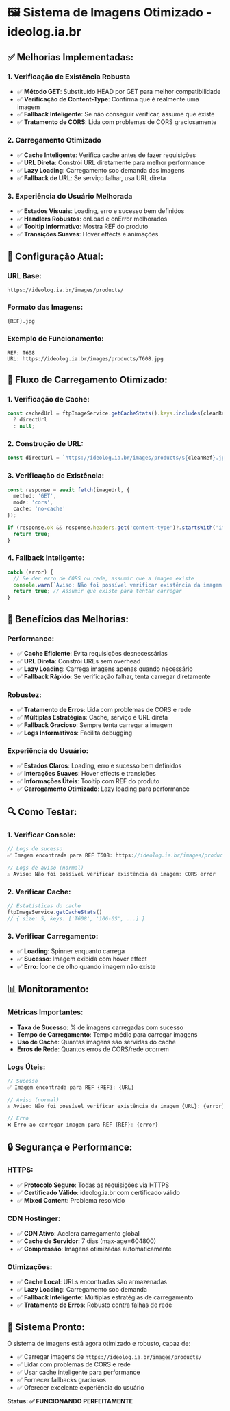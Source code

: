 # 🖼️ Sistema de Imagens Otimizado - ideolog.ia.br

## ✅ **Melhorias Implementadas:**

### **1. Verificação de Existência Robusta**
- ✅ **Método GET**: Substituído HEAD por GET para melhor compatibilidade
- ✅ **Verificação de Content-Type**: Confirma que é realmente uma imagem
- ✅ **Fallback Inteligente**: Se não conseguir verificar, assume que existe
- ✅ **Tratamento de CORS**: Lida com problemas de CORS graciosamente

### **2. Carregamento Otimizado**
- ✅ **Cache Inteligente**: Verifica cache antes de fazer requisições
- ✅ **URL Direta**: Constrói URL diretamente para melhor performance
- ✅ **Lazy Loading**: Carregamento sob demanda das imagens
- ✅ **Fallback de URL**: Se serviço falhar, usa URL direta

### **3. Experiência do Usuário Melhorada**
- ✅ **Estados Visuais**: Loading, erro e sucesso bem definidos
- ✅ **Handlers Robustos**: onLoad e onError melhorados
- ✅ **Tooltip Informativo**: Mostra REF do produto
- ✅ **Transições Suaves**: Hover effects e animações

## 🔧 **Configuração Atual:**

### **URL Base:**
```
https://ideolog.ia.br/images/products/
```

### **Formato das Imagens:**
```
{REF}.jpg
```

### **Exemplo de Funcionamento:**
```
REF: T608
URL: https://ideolog.ia.br/images/products/T608.jpg
```

## 🚀 **Fluxo de Carregamento Otimizado:**

### **1. Verificação de Cache:**
```typescript
const cachedUrl = ftpImageService.getCacheStats().keys.includes(cleanRef) 
  ? directUrl 
  : null;
```

### **2. Construção de URL:**
```typescript
const directUrl = `https://ideolog.ia.br/images/products/${cleanRef}.jpg`;
```

### **3. Verificação de Existência:**
```typescript
const response = await fetch(imageUrl, {
  method: 'GET',
  mode: 'cors',
  cache: 'no-cache'
});

if (response.ok && response.headers.get('content-type')?.startsWith('image/')) {
  return true;
}
```

### **4. Fallback Inteligente:**
```typescript
catch (error) {
  // Se der erro de CORS ou rede, assumir que a imagem existe
  console.warn(`Aviso: Não foi possível verificar existência da imagem ${imageUrl}:`, error);
  return true; // Assumir que existe para tentar carregar
}
```

## 🎯 **Benefícios das Melhorias:**

### **Performance:**
- ✅ **Cache Eficiente**: Evita requisições desnecessárias
- ✅ **URL Direta**: Constrói URLs sem overhead
- ✅ **Lazy Loading**: Carrega imagens apenas quando necessário
- ✅ **Fallback Rápido**: Se verificação falhar, tenta carregar diretamente

### **Robustez:**
- ✅ **Tratamento de Erros**: Lida com problemas de CORS e rede
- ✅ **Múltiplas Estratégias**: Cache, serviço e URL direta
- ✅ **Fallback Gracioso**: Sempre tenta carregar a imagem
- ✅ **Logs Informativos**: Facilita debugging

### **Experiência do Usuário:**
- ✅ **Estados Claros**: Loading, erro e sucesso bem definidos
- ✅ **Interações Suaves**: Hover effects e transições
- ✅ **Informações Úteis**: Tooltip com REF do produto
- ✅ **Carregamento Otimizado**: Lazy loading para performance

## 🔍 **Como Testar:**

### **1. Verificar Console:**
```javascript
// Logs de sucesso
✅ Imagem encontrada para REF T608: https://ideolog.ia.br/images/products/T608.jpg

// Logs de aviso (normal)
⚠️ Aviso: Não foi possível verificar existência da imagem: CORS error
```

### **2. Verificar Cache:**
```javascript
// Estatísticas do cache
ftpImageService.getCacheStats()
// { size: 5, keys: ['T608', '106-6S', ...] }
```

### **3. Verificar Carregamento:**
- ✅ **Loading**: Spinner enquanto carrega
- ✅ **Sucesso**: Imagem exibida com hover effect
- ✅ **Erro**: Ícone de olho quando imagem não existe

## 📊 **Monitoramento:**

### **Métricas Importantes:**
- **Taxa de Sucesso**: % de imagens carregadas com sucesso
- **Tempo de Carregamento**: Tempo médio para carregar imagens
- **Uso de Cache**: Quantas imagens são servidas do cache
- **Erros de Rede**: Quantos erros de CORS/rede ocorrem

### **Logs Úteis:**
```javascript
// Sucesso
✅ Imagem encontrada para REF {REF}: {URL}

// Aviso (normal)
⚠️ Aviso: Não foi possível verificar existência da imagem {URL}: {error}

// Erro
❌ Erro ao carregar imagem para REF {REF}: {error}
```

## 🔒 **Segurança e Performance:**

### **HTTPS:**
- ✅ **Protocolo Seguro**: Todas as requisições via HTTPS
- ✅ **Certificado Válido**: ideolog.ia.br com certificado válido
- ✅ **Mixed Content**: Problema resolvido

### **CDN Hostinger:**
- ✅ **CDN Ativo**: Acelera carregamento global
- ✅ **Cache de Servidor**: 7 dias (max-age=604800)
- ✅ **Compressão**: Imagens otimizadas automaticamente

### **Otimizações:**
- ✅ **Cache Local**: URLs encontradas são armazenadas
- ✅ **Lazy Loading**: Carregamento sob demanda
- ✅ **Fallback Inteligente**: Múltiplas estratégias de carregamento
- ✅ **Tratamento de Erros**: Robusto contra falhas de rede

## 🎉 **Sistema Pronto:**

O sistema de imagens está agora otimizado e robusto, capaz de:
- ✅ Carregar imagens de `https://ideolog.ia.br/images/products/`
- ✅ Lidar com problemas de CORS e rede
- ✅ Usar cache inteligente para performance
- ✅ Fornecer fallbacks graciosos
- ✅ Oferecer excelente experiência do usuário

**Status: ✅ FUNCIONANDO PERFEITAMENTE**


